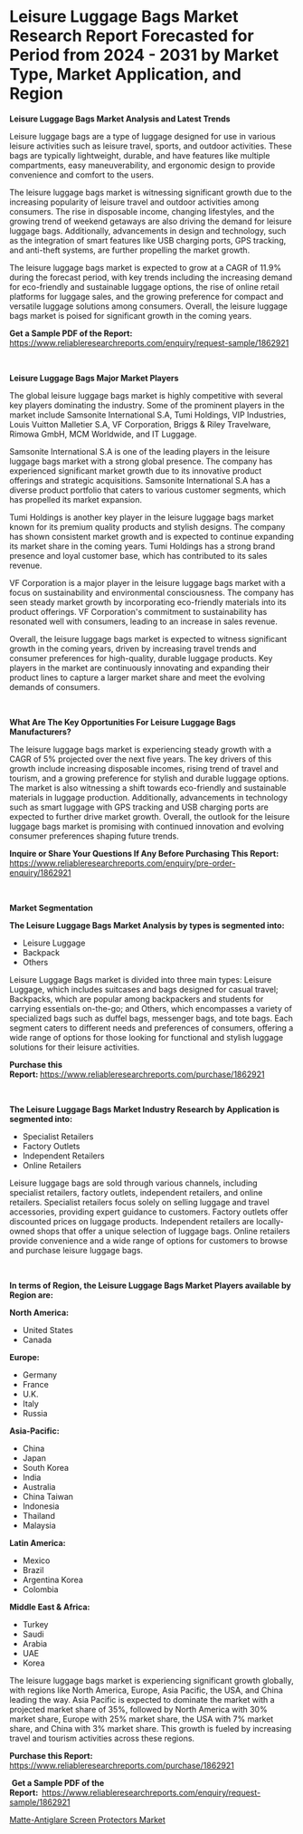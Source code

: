 <p><h1>Leisure Luggage Bags Market Research Report Forecasted for Period from 2024 -  2031 by Market Type, Market Application, and Region</h1></p><p><strong>Leisure Luggage Bags Market Analysis and Latest Trends</strong></p>
<p><p>Leisure luggage bags are a type of luggage designed for use in various leisure activities such as leisure travel, sports, and outdoor activities. These bags are typically lightweight, durable, and have features like multiple compartments, easy maneuverability, and ergonomic design to provide convenience and comfort to the users.</p><p>The leisure luggage bags market is witnessing significant growth due to the increasing popularity of leisure travel and outdoor activities among consumers. The rise in disposable income, changing lifestyles, and the growing trend of weekend getaways are also driving the demand for leisure luggage bags. Additionally, advancements in design and technology, such as the integration of smart features like USB charging ports, GPS tracking, and anti-theft systems, are further propelling the market growth.</p><p>The leisure luggage bags market is expected to grow at a CAGR of 11.9% during the forecast period, with key trends including the increasing demand for eco-friendly and sustainable luggage options, the rise of online retail platforms for luggage sales, and the growing preference for compact and versatile luggage solutions among consumers. Overall, the leisure luggage bags market is poised for significant growth in the coming years.</p></p>
<p><strong>Get a Sample PDF of the Report:&nbsp;</strong> <a href="https://www.reliableresearchreports.com/enquiry/request-sample/1862921">https://www.reliableresearchreports.com/enquiry/request-sample/1862921</a></p>
<p>&nbsp;</p>
<p><strong>Leisure Luggage Bags Major Market Players</strong></p>
<p><p>The global leisure luggage bags market is highly competitive with several key players dominating the industry. Some of the prominent players in the market include Samsonite International S.A, Tumi Holdings, VIP Industries, Louis Vuitton Malletier S.A, VF Corporation, Briggs & Riley Travelware, Rimowa GmbH, MCM Worldwide, and IT Luggage.</p><p>Samsonite International S.A is one of the leading players in the leisure luggage bags market with a strong global presence. The company has experienced significant market growth due to its innovative product offerings and strategic acquisitions. Samsonite International S.A has a diverse product portfolio that caters to various customer segments, which has propelled its market expansion.</p><p>Tumi Holdings is another key player in the leisure luggage bags market known for its premium quality products and stylish designs. The company has shown consistent market growth and is expected to continue expanding its market share in the coming years. Tumi Holdings has a strong brand presence and loyal customer base, which has contributed to its sales revenue.</p><p>VF Corporation is a major player in the leisure luggage bags market with a focus on sustainability and environmental consciousness. The company has seen steady market growth by incorporating eco-friendly materials into its product offerings. VF Corporation's commitment to sustainability has resonated well with consumers, leading to an increase in sales revenue.</p><p>Overall, the leisure luggage bags market is expected to witness significant growth in the coming years, driven by increasing travel trends and consumer preferences for high-quality, durable luggage products. Key players in the market are continuously innovating and expanding their product lines to capture a larger market share and meet the evolving demands of consumers.</p></p>
<p>&nbsp;</p>
<p><strong>What Are The Key Opportunities For Leisure Luggage Bags Manufacturers?</strong></p>
<p><p>The leisure luggage bags market is experiencing steady growth with a CAGR of 5% projected over the next five years. The key drivers of this growth include increasing disposable incomes, rising trend of travel and tourism, and a growing preference for stylish and durable luggage options. The market is also witnessing a shift towards eco-friendly and sustainable materials in luggage production. Additionally, advancements in technology such as smart luggage with GPS tracking and USB charging ports are expected to further drive market growth. Overall, the outlook for the leisure luggage bags market is promising with continued innovation and evolving consumer preferences shaping future trends.</p></p>
<p><strong>Inquire or Share Your Questions If Any Before Purchasing This Report:</strong> <a href="https://www.reliableresearchreports.com/enquiry/pre-order-enquiry/1862921">https://www.reliableresearchreports.com/enquiry/pre-order-enquiry/1862921</a></p>
<p>&nbsp;</p>
<p><strong>Market Segmentation</strong></p>
<p><strong>The Leisure Luggage Bags Market Analysis by types is segmented into:</strong></p>
<p><ul><li>Leisure Luggage</li><li>Backpack</li><li>Others</li></ul></p>
<p><p>Leisure Luggage Bags market is divided into three main types: Leisure Luggage, which includes suitcases and bags designed for casual travel; Backpacks, which are popular among backpackers and students for carrying essentials on-the-go; and Others, which encompasses a variety of specialized bags such as duffel bags, messenger bags, and tote bags. Each segment caters to different needs and preferences of consumers, offering a wide range of options for those looking for functional and stylish luggage solutions for their leisure activities.</p></p>
<p><strong>Purchase this Report:&nbsp;</strong><a href="https://www.reliableresearchreports.com/purchase/1862921">https://www.reliableresearchreports.com/purchase/1862921</a></p>
<p>&nbsp;</p>
<p><strong>The Leisure Luggage Bags Market Industry Research by Application is segmented into:</strong></p>
<p><ul><li>Specialist Retailers</li><li>Factory Outlets</li><li>Independent Retailers</li><li>Online Retailers</li></ul></p>
<p><p>Leisure luggage bags are sold through various channels, including specialist retailers, factory outlets, independent retailers, and online retailers. Specialist retailers focus solely on selling luggage and travel accessories, providing expert guidance to customers. Factory outlets offer discounted prices on luggage products. Independent retailers are locally-owned shops that offer a unique selection of luggage bags. Online retailers provide convenience and a wide range of options for customers to browse and purchase leisure luggage bags.</p></p>
<p>&nbsp;</p>
<p><strong>In terms of Region, the Leisure Luggage Bags Market Players available by Region are:</strong></p>
<p>
    <p> <strong> North America: </strong>
        <ul>
            <li>United States</li>
            <li>Canada</li>
        </ul>
        </p> 
    <p> <strong> Europe: </strong>
        <ul>
            <li>Germany</li>
            <li>France</li>
            <li>U.K.</li>
            <li>Italy</li>
            <li>Russia</li>
        </ul>
        </p> 
    <p> <strong> Asia-Pacific: </strong>
        <ul>
            <li>China</li>
            <li>Japan</li>
            <li>South Korea</li>
            <li>India</li>
            <li>Australia</li>
            <li>China Taiwan</li>
            <li>Indonesia</li>
            <li>Thailand</li>
            <li>Malaysia</li>
        </ul>
        </p> 
    <p> <strong> Latin America: </strong>
        <ul>
            <li>Mexico</li>
            <li>Brazil</li>
            <li>Argentina Korea</li>
            <li>Colombia</li>
        </ul>
        </p> 
    <p> <strong> Middle East & Africa: </strong>
        <ul>
            <li>Turkey</li>
            <li>Saudi</li>
            <li>Arabia</li>
            <li>UAE</li>
            <li>Korea</li>
        </ul>
    </p>
    </p>
<p><p>The leisure luggage bags market is experiencing significant growth globally, with regions like North America, Europe, Asia Pacific, the USA, and China leading the way. Asia Pacific is expected to dominate the market with a projected market share of 35%, followed by North America with 30% market share, Europe with 25% market share, the USA with 7% market share, and China with 3% market share. This growth is fueled by increasing travel and tourism activities across these regions.</p></p>
<p><strong>Purchase this Report: </strong><a href="https://www.reliableresearchreports.com/purchase/1862921">https://www.reliableresearchreports.com/purchase/1862921</a></p>
<p>&nbsp;<strong>Get a Sample PDF of the Report:&nbsp;&nbsp;</strong><a href="https://www.reliableresearchreports.com/enquiry/request-sample/1862921">https://www.reliableresearchreports.com/enquiry/request-sample/1862921</a></p>
<p><strong></strong></p>
<p><p><a href="https://github.com/YashRP12/Market-Research-Report-List-3/blob/main/matte-antiglare-screen-protectors-market.md">Matte-Antiglare Screen Protectors Market</a></p></p>